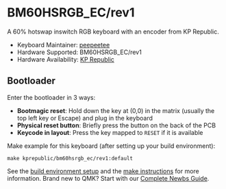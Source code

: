 # BM60HSRGB_EC/rev1

A 60% hotswap inswitch RGB keyboard with an encoder from KP Republic. 

* Keyboard Maintainer: [peepeetee](https://github.com/peepeetee)
* Hardware Supported: BM60HSRGB_EC/rev1
* Hardware Availability: [KP Republic](https://kprepublic.com/products/bm60ec-bm60-ec-rgb-60-gh60-hot-swappable-custom-mechanical-keyboard-pcb-programmed-qmk-via-rgb-switch-type-c-rotary-knob)

## Bootloader

Enter the bootloader in 3 ways:

* **Bootmagic reset**: Hold down the key at (0,0) in the matrix (usually the top left key or Escape) and plug in the keyboard
* **Physical reset button**: Briefly press the button on the back of the PCB
* **Keycode in layout**: Press the key mapped to `RESET` if it is available

Make example for this keyboard (after setting up your build environment):

    make kprepublic/bm60hsrgb_ec/rev1:default

See the [build environment setup](https://docs.qmk.fm/#/getting_started_build_tools) and the [make instructions](https://docs.qmk.fm/#/getting_started_make_guide) for more information. Brand new to QMK? Start with our [Complete Newbs Guide](https://docs.qmk.fm/#/newbs).
